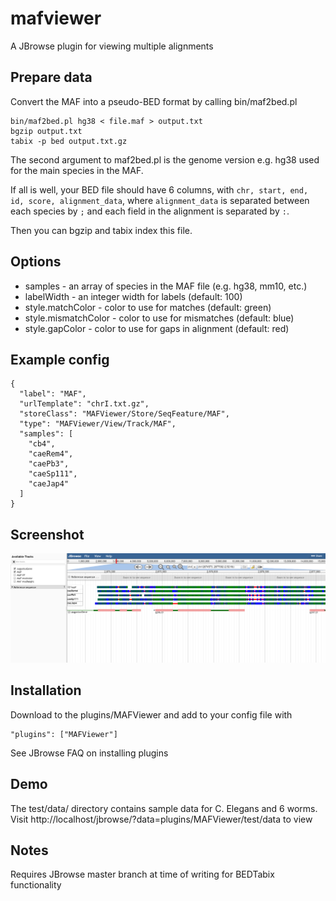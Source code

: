 # mafviewer

A JBrowse plugin for viewing multiple alignments


## Prepare data

Convert the MAF into a pseudo-BED format by calling bin/maf2bed.pl

    bin/maf2bed.pl hg38 < file.maf > output.txt
    bgzip output.txt
    tabix -p bed output.txt.gz

The second argument to maf2bed.pl is the genome version e.g. hg38 used for the main species in the MAF. 

If all is well, your BED file should have 6 columns, with `chr, start, end, id, score, alignment_data`, where `alignment_data` is separated between each species by `;` and each field in the alignment is separated by `:`.

Then you can bgzip and tabix index this file.


## Options


- samples - an array of species in the MAF file (e.g. hg38, mm10, etc.)
- labelWidth - an integer width for labels (default: 100)
- style.matchColor - color to use for matches (default: green)
- style.mismatchColor - color to use for mismatches (default: blue)
- style.gapColor - color to use for gaps in alignment (default: red)

## Example config

    {
      "label": "MAF",
      "urlTemplate": "chrI.txt.gz",
      "storeClass": "MAFViewer/Store/SeqFeature/MAF",
      "type": "MAFViewer/View/Track/MAF",
      "samples": [
        "cb4",
        "caeRem4",
        "caePb3",
        "caeSp111",
        "caeJap4"
      ]
    }

## Screenshot

![](img/1.png)

## Installation


Download to the plugins/MAFViewer and add to your config file with

    "plugins": ["MAFViewer"]

See JBrowse FAQ on installing plugins


## Demo

The test/data/ directory contains sample data for C. Elegans and 6 worms. Visit http://localhost/jbrowse/?data=plugins/MAFViewer/test/data to view

## Notes

Requires JBrowse master branch at time of writing for BEDTabix functionality
